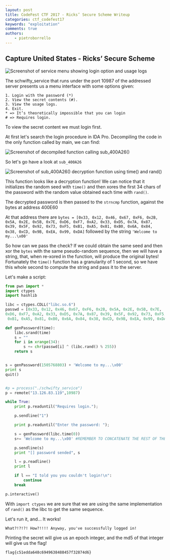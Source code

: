 ```yaml
---
layout: post
title: CodeFest CTF 2017 - Ricks’ Secure Scheme Writeup
categories: ctf_codefest17
keywords: "exploitation"
comments: true
authors:
    - pietroborrello
---
```




## Capture United States - Ricks’ Secure Scheme


<img class="img-responsive" src="{{ site-url }}/assets/codefest17/USA-1.png" alt="Screenshot of service menu showing login option and usage logs">


The schwifty_service that runs under the port 10987 of the addressed server presents us a menu interface with some options given:



```
1. Login with the password (*)
2. View the secret contents (#).
3. View the usage logs.
4. Exit.
* => It’s theoretically impossible that you can login
# => Requires login.
```

To view the secret content we must login first.

At first let's search the login procedure in IDA Pro. Decompiling the code in the only function called by main, we can find:

<img class="img-responsive" src="{{ site-url }}/assets/codefest17/USA-2.png" alt="Screenshot of decompiled function calling sub_400A26()">

So let's go have a look at `sub_400A26`

<img class="img-responsive" src="{{ site-url }}/assets/codefest17/USA-3.png" alt="Screenshot of sub_400A26() decryption function using time() and rand()">

This function looks like a decryption function! We can notice that it initializes the random seed with `time()` and then xores the first 34 chars of the password with the random value obtained each time with `rand()`.

The decrypted password is then passed to the `strncmp` function, against the bytes at address 400E60

At that address there are `bytes = [0x33, 0x12, 0x46, 0x67, 0xF6, 0x2B, 0x5A, 0x2E, 0x5B, 0x7E, 0xD6, 0xF7, 0xA2, 0x33, 0xD5, 0x7A, 0x87, 0x39, 0x5F, 0x92, 0x73, 0xF5, 0xB1, 0xA5, 0x81, 0xB0, 0x6A, 0x84, 0x38, 0xCD, 0x9B, 0xEA, 0x99, 0xDA]` followed by the string `'Welcome to my...\x00'`

So how can we pass the check? If we could obtain the same seed and then xor the `bytes` with the same pseudo-random sequence, then we will have a string, that, when re-xored in the function, will produce the original bytes!
Fortunately the `time()` function has a granularity of 1 second, so we have this whole second to compute the string and pass it to the server.

Let's make a script:
```python
from pwn import *
import ctypes
import hashlib

libc = ctypes.CDLL("libc.so.6")
passwd = [0x33, 0x12, 0x46, 0x67, 0xF6, 0x2B, 0x5A, 0x2E, 0x5B, 0x7E,
0xD6, 0xF7, 0xA2, 0x33, 0xD5, 0x7A, 0x87, 0x39, 0x5F, 0x92, 0x73, 0xF5,
 0xB1, 0xA5, 0x81, 0xB0, 0x6A, 0x84, 0x38, 0xCD, 0x9B, 0xEA, 0x99, 0xDA]

def genPassword(time):
    libc.srand(time)
    s = ""
    for i in xrange(34):
        s += chr(passwd[i] ^ (libc.rand() % 255))
    return s


s = genPassword(1505768803) + 'Welcome to my...\x00'    
print s
quit()


#p = process("./schwifty_service")
p = remote("13.126.83.119",10987)

while True:
    print p.readuntil("Requires login.");

    p.sendline("1")

    print p.readuntil("Enter the password: ");

    s = genPassword(libc.time(0))
    s+= 'Welcome to my...\x00' #REMEMBER TO CONCATENATE THE REST OF THE STRING

    p.sendline(s)
    print "[] password sended", s

    l = p.readline()
    print l

    if l == "I told you you couldn't login!\n":
        continue
    break

p.interactive()

```

With `import ctypes` we are sure that we are using the same implementation of `rand()` as the libc to get the same sequence.

Let's run it, and... It works!
```
What?!?!?! How?!!!! Anyway, you've successfully logged in!
```

Printing the secret will give us an epoch integer, and the md5 of that integer will give us the flag!
```
flag{c51edda648c6949638488457f32874d6}
```
